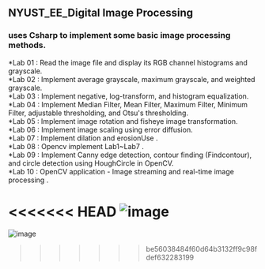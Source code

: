 ## NYUST_EE_Digital Image Processing

### uses Csharp to implement some basic image processing methods.


*Lab 01 : Read the image file and display its RGB channel histograms and grayscale.  
*Lab 02 : Implement average grayscale, maximum grayscale, and weighted grayscale.  
*Lab 03 : Implement negative, log-transform, and histogram equalization.  
*Lab 04 : Implement Median Filter, Mean Filter, Maximum Filter, Minimum Filter, adjustable thresholding, and Otsu's thresholding.  
*Lab 05 : Implement image rotation and fisheye image transformation.  
*Lab 06 : Implement image scaling using error diffusion.  
*Lab 07 : Implement dilation and erosionUse .   
*Lab 08 : Opencv implement Lab1~Lab7 .   
*Lab 09 : Implement Canny edge detection, contour finding (Findcontour), and circle detection using HoughCircle in OpenCV.  
*Lab 10 : OpenCV application - Image streaming and real-time image processing .    


<<<<<<< HEAD
![image](https://github.com/benson20010606/NYUST_EE_Digital-Image-Processing/tree/main/README_fig/UI.png)
=======
![image](https://github.com/benson20010606/NYUST_EE_Digital-Image-Processing/tree/main/README_fig/UI.png)
>>>>>>> be56038484f60d64b3132ff9c98fdef632283199
